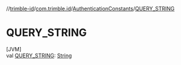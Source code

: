//[trimble-id](../../../index.md)/[com.trimble.id](../index.md)/[AuthenticationConstants](index.md)/[QUERY_STRING](-q-u-e-r-y_-s-t-r-i-n-g.md)

# QUERY_STRING

[JVM]\
val [QUERY_STRING](-q-u-e-r-y_-s-t-r-i-n-g.md): [String](https://docs.oracle.com/javase/8/docs/api/java/lang/String.html)
